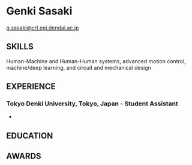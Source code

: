 <!-- 見出しに氏名を書いてください -->
# Genki Sasaki
<!-- 次の見出しまでに書いたことがセンタリングして表示されます -->
<!-- 電話番号やメールアドレスなどの連絡先を書きましょう -->
[g.sasaki@crl.epi.dendai.ac.jp](g.sasaki@crl.epi.dendai.ac.jp)

## SKILLS
Human-Machine and Human-Human systems, advanced motion control, machine/deep learning, and circuit and mechanical design 

## EXPERIENCE
###
### Tokyo Denki University, Tokyo, Japan - Student Assistant
- 

## EDUCATION


## AWARDS